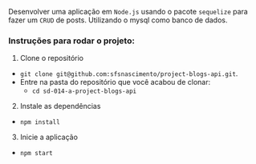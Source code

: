 Desenvolver uma aplicação em `Node.js` usando o pacote `sequelize` para fazer um `CRUD` de posts. Utilizando o mysql como banco de dados.

### Instruções para rodar o projeto:

1. Clone o repositório
  * `git clone git@github.com:sfsnascimento/project-blogs-api.git`.
  * Entre na pasta do repositório que você acabou de clonar:
    * `cd sd-014-a-project-blogs-api`

2. Instale as dependências
  * `npm install`

3. Inicie a aplicação
  * `npm start`
 